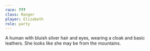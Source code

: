 ```yaml
---
race: ???
class: Ranger
player: Elizabeth
role: party
---
```


A human with bluish silver hair and eyes, wearing a cloak and basic leathers. She looks like she may be from the mountains.